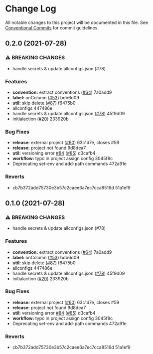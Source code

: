 # Change Log

All notable changes to this project will be documented in this file.
See [Conventional Commits](https://conventionalcommits.org) for commit guidelines.

## 0.2.0 (2021-07-28)


### ⚠ BREAKING CHANGES

* handle secrets & update allconfigs.json (#78)

### Features

* **convention:** extract conventions ([#64](undefined/undefined/undefined/issues/64)) 7a0add9
* **label:** onColumn ([#53](undefined/undefined/undefined/issues/53)) bdb6d09
* **util:** skip delete ([#87](undefined/undefined/undefined/issues/87)) f6475b0
* allconfigs 447486e
* handle secrets & update allconfigs.json ([#78](undefined/undefined/undefined/issues/78)) 45f9d09
* initialaction ([#20](undefined/undefined/undefined/issues/20)) 233920b


### Bug Fixes

* **release:** external project ([#60](undefined/undefined/undefined/issues/60)) 63c1d7e, closes #59
* **release:** project not found 9d8dea7
* **util:** versioning error [#84](undefined/undefined/undefined/issues/84) ([#85](undefined/undefined/undefined/issues/85)) d3cafb4
* **workflow:** typo in project assign config 3045f8c
* Deprecating set-env and add-path commands 472a91e


### Reverts

* cb7b372add75730e3b57c2caee6a7ec7cca8516d 51a1ef9



## 0.1.0 (2021-07-28)


### ⚠ BREAKING CHANGES

* handle secrets & update allconfigs.json (#78)

### Features

* **convention:** extract conventions ([#64](undefined/undefined/undefined/issues/64)) 7a0add9
* **label:** onColumn ([#53](undefined/undefined/undefined/issues/53)) bdb6d09
* **util:** skip delete ([#87](undefined/undefined/undefined/issues/87)) f6475b0
* allconfigs 447486e
* handle secrets & update allconfigs.json ([#78](undefined/undefined/undefined/issues/78)) 45f9d09
* initialaction ([#20](undefined/undefined/undefined/issues/20)) 233920b


### Bug Fixes

* **release:** external project ([#60](undefined/undefined/undefined/issues/60)) 63c1d7e, closes #59
* **release:** project not found 9d8dea7
* **util:** versioning error [#84](undefined/undefined/undefined/issues/84) ([#85](undefined/undefined/undefined/issues/85)) d3cafb4
* **workflow:** typo in project assign config 3045f8c
* Deprecating set-env and add-path commands 472a91e


### Reverts

* cb7b372add75730e3b57c2caee6a7ec7cca8516d 51a1ef9
